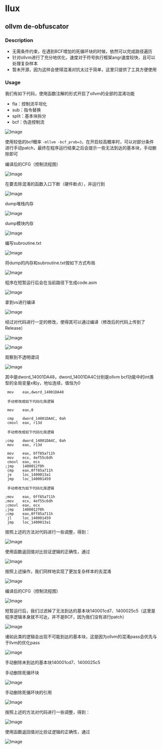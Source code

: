 # llux
## ollvm de-obfuscator

### Description

* 无需条件约束，在遇到BCF增加的死循环块的时候，依然可以完成路径遍历
* 针对ollvm进行了充分地优化，速度对于符号执行框架angr速度较快，且可以处理复杂样本
* 暂未开源，因为这样会使得混淆对抗太过于简单，这里只提供了工具方便使用

### Usage

我们有如下代码，使用函数注解的形式开启了ollvm的全部的混淆功能
* fla：控制流平坦化
* sub：指令替换
* split：基本块拆分
* bcf：伪造控制流

![Image](https://user-images.githubusercontent.com/36320938/131239661-a9ed5ab9-c0b3-452f-aac1-a4309f5e1ab2.png)

使用较低的bcf概率 `-mllvm -bcf_prob=3`，在开启较高概率时，可以对部分条件进行手动patch，最终在程序运行结束之后会提示一些无法到达的基本块，手动删除即可

编译后的CFG（控制流程图）

![Image](https://user-images.githubusercontent.com/36320938/131239668-a9eeea44-7b4f-40d0-a451-a40963e8b653.png)

在要去除混淆的函数入口下断（硬件断点），并运行到

![Image](https://user-images.githubusercontent.com/36320938/131239674-41fa70bc-92a9-46c9-8aac-69b564355b38.png)

dump堆栈内存

![Image](https://user-images.githubusercontent.com/36320938/131239684-9f5fee7b-5601-40db-b801-1ef13b7079ab.png)

dump模块内存

![Image](https://user-images.githubusercontent.com/36320938/131239688-48c28159-d7a1-4904-aa6b-e2013992c4c9.png)

编写subroutine.txt

![Image](https://user-images.githubusercontent.com/36320938/131239689-b1ff4cff-b04a-40fe-a847-9cc903f8a54b.png)

将dump的内存和subroutine.txt按如下方式布局

![Image](https://user-images.githubusercontent.com/36320938/131239694-fdaf15c3-bbe0-4a18-8922-28c7070824ae.png)

程序在短暂运行后会在当前路径下生成code.asm

![Image](https://user-images.githubusercontent.com/36320938/131239696-aee26fb3-1ced-4303-8cb5-ae0cccd5078e.png)

拿到vs进行编译

![Image](https://user-images.githubusercontent.com/36320938/131239704-cf2f96c1-6560-4c8f-96b3-8c2cf0b607d6.png)

经过对代码进行一定的修改，使得其可以通过编译（修改后的代码上传到了Release）

![Image](https://user-images.githubusercontent.com/36320938/131239711-1efd64f4-9593-44e2-b108-7330f520b417.png)

![Image](https://user-images.githubusercontent.com/36320938/131239717-5aafef60-fe29-4d81-95a3-d8715f196b9a.png)

观察到不透明谓词

![Image](https://user-images.githubusercontent.com/36320938/131239726-16d96b8c-cda7-4064-8588-55f2820fd8de.png)

其中是dword_14001DA48，dword_14001DA4C分别是ollvm bcf功能中的int类型的全局变量x和y，地址连续，值恒为0

```shell
 mov    eax,dword_14001DA48
 
 手动修改成如下代码化简逻辑
 
 mov    eax,0
```
```shell
 cmp    dword_14001DA4C, 0ah
 cmovl  eax, r13d
 
 手动修改成如下代码化简逻辑
 
;cmp    dword_14001DA4C, 0ah
 mov    eax, r13d
```
```shell
 mov    eax, 0ff85a711h
 mov    ecx, 4ef55c6dh
 cmovl  eax, ecx
;jmp    1400012f0h
 cmp    eax,0ff85a711h
 je     loc_1400013a1
 jmp    loc_140001459

 手动修改为如下代码化简逻辑

;mov    eax, 0ff85a711h
;mov    ecx, 4ef55c6dh
;cmovl  eax, ecx
;jmp    1400012f0h
;cmp    eax,0ff85a711h
 jl     loc_140001459
 jmp    loc_1400013a1
```

按照上述的方法对代码进行一些调整，得到：

![Image](https://user-images.githubusercontent.com/36320938/131239739-3ce26cc7-0642-4b65-93b3-34316c9fc6f2.png)

使用函数返回值对比验证逻辑的正确性，通过

![Image](https://user-images.githubusercontent.com/36320938/131239742-b89d5ef9-a961-45f9-a1df-b17a1693a2ed.png)

按照上述操作，我们同样地实现了更加复杂样本的去混淆

![Image](https://user-images.githubusercontent.com/36320938/131239747-24e2cc98-e348-4c60-a282-71f057f3f4f2.png)

编译后的CFG（控制流程图）

![Image](https://user-images.githubusercontent.com/36320938/131239751-5638eb0b-3785-4561-8aa7-438fbfca90db.png)

短暂运行后，我们过滤掉了无法到达的基本块140001cd7、1400025c5（这里是程序逻辑本身就不可达，并不是BCF，因为我们没有进行patch）

![Image](https://user-images.githubusercontent.com/36320938/131239761-9a50ec54-8233-4f43-90f1-4de96c2f0775.png)

诸如此类的逻辑会出现不可能到达的基本块，这是因为ollvm的混淆pass会优先与于llvm的优化pass

![image](https://user-images.githubusercontent.com/36320938/131240064-9807f90a-74ec-4210-84bd-16587cd2b966.png)

手动删除未到达的基本块140001cd7、1400025c5

手动删除死循环块

![Image](https://user-images.githubusercontent.com/36320938/131239781-d1edd8c9-beff-49f5-91cc-430ee5c22473.png)

手动删除死循环块的引用

![Image](https://user-images.githubusercontent.com/36320938/131239796-573bbe52-0a6d-4e0b-8d0f-c7f90ce4a950.png)

按照上述的方法对代码进行一些调整，得到：

![Image](https://user-images.githubusercontent.com/36320938/131239800-716dec62-9d1b-4d14-9d64-560793521f98.png)

使用函数返回值对比验证逻辑的正确性，通过

![Image](https://user-images.githubusercontent.com/36320938/131239801-db1b33d9-47c2-4187-8a0b-b7179cda2dab.png)

